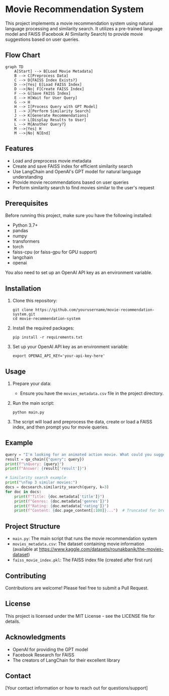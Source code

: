 # Movie Recommendation System

This project implements a movie recommendation system using natural language processing and similarity search. It utilizes a pre-trained language model and FAISS (Facebook AI Similarity Search) to provide movie suggestions based on user queries.

## Flow Chart

```mermaid
graph TD
    A[Start] --> B[Load Movie Metadata]
    B --> C[Preprocess Data]
    C --> D{FAISS Index Exists?}
    D -->|Yes| E[Load FAISS Index]
    D -->|No| F[Create FAISS Index]
    F --> G[Save FAISS Index]
    E --> H[Wait for User Query]
    G --> H
    H --> I[Process Query with GPT Model]
    I --> J[Perform Similarity Search]
    J --> K[Generate Recommendations]
    K --> L[Display Results to User]
    L --> M{Another Query?}
    M -->|Yes| H
    M -->|No| N[End]
```

## Features

- Load and preprocess movie metadata
- Create and save FAISS index for efficient similarity search
- Use LangChain and OpenAI's GPT model for natural language understanding
- Provide movie recommendations based on user queries
- Perform similarity search to find movies similar to the user's request

## Prerequisites

Before running this project, make sure you have the following installed:

- Python 3.7+
- pandas
- numpy
- transformers
- torch
- faiss-cpu (or faiss-gpu for GPU support)
- langchain
- openai

You also need to set up an OpenAI API key as an environment variable.

## Installation

1. Clone this repository:

   ```
   git clone https://github.com/yourusername/movie-recommendation-system.git
   cd movie-recommendation-system
   ```

2. Install the required packages:

   ```
   pip install -r requirements.txt
   ```

3. Set up your OpenAI API key as an environment variable:

   ```
   export OPENAI_API_KEY='your-api-key-here'
   ```

## Usage

1. Prepare your data:
   - Ensure you have the `movies_metadata.csv` file in the project directory.

2. Run the main script:

   ```
   python main.py
   ```

3. The script will load and preprocess the data, create or load a FAISS index, and then prompt you for movie queries.

## Example

```python
query = "I'm looking for an animated action movie. What could you suggest to me?"
result = qa_chain({"query": query})
print(f"\nQuery: {query}")
print(f"Answer: {result['result']}")

# Similarity search example
print("\nTop 3 similar movies:")
docs = docsearch.similarity_search(query, k=3)
for doc in docs:
    print(f"Title: {doc.metadata['title']}")
    print(f"Genres: {doc.metadata['genres']}")
    print(f"Rating: {doc.metadata['rating']}")
    print(f"Content: {doc.page_content[:100]}...")  # Truncated for brevity
```

## Project Structure

- `main.py`: The main script that runs the movie recommendation system
- `movies_metadata.csv`: The dataset containing movie information (available at https://www.kaggle.com/datasets/rounakbanik/the-movies-dataset)
- `faiss_movie_index.pkl`: The FAISS index file (created after first run)

## Contributing

Contributions are welcome! Please feel free to submit a Pull Request.

## License

This project is licensed under the MIT License - see the LICENSE file for details.

## Acknowledgments

- OpenAI for providing the GPT model
- Facebook Research for FAISS
- The creators of LangChain for their excellent library

## Contact

[Your contact information or how to reach out for questions/support]
